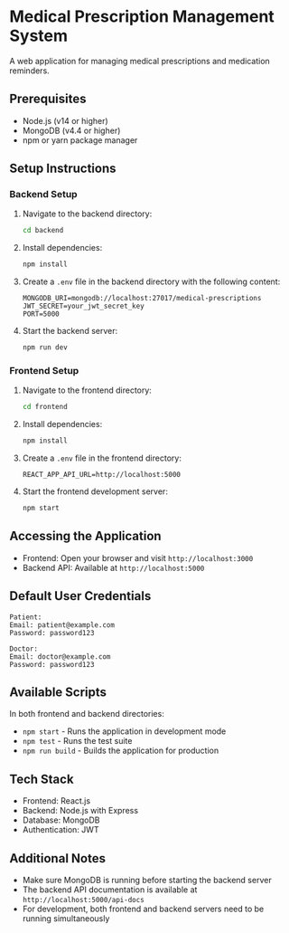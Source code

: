 # Medical Prescription Management System

A web application for managing medical prescriptions and medication reminders.

## Prerequisites

- Node.js (v14 or higher)
- MongoDB (v4.4 or higher)
- npm or yarn package manager

## Setup Instructions

### Backend Setup

1. Navigate to the backend directory:
   ```bash
   cd backend
   ```

2. Install dependencies:
   ```bash
   npm install
   ```

3. Create a `.env` file in the backend directory with the following content:
   ```
   MONGODB_URI=mongodb://localhost:27017/medical-prescriptions
   JWT_SECRET=your_jwt_secret_key
   PORT=5000
   ```

4. Start the backend server:
   ```bash
   npm run dev
   ```

### Frontend Setup

1. Navigate to the frontend directory:
   ```bash
   cd frontend
   ```

2. Install dependencies:
   ```bash
   npm install
   ```

3. Create a `.env` file in the frontend directory:
   ```
   REACT_APP_API_URL=http://localhost:5000
   ```

4. Start the frontend development server:
   ```bash
   npm start
   ```

## Accessing the Application

- Frontend: Open your browser and visit `http://localhost:3000`
- Backend API: Available at `http://localhost:5000`

## Default User Credentials

```
Patient:
Email: patient@example.com
Password: password123

Doctor:
Email: doctor@example.com
Password: password123
```

## Available Scripts

In both frontend and backend directories:

- `npm start` - Runs the application in development mode
- `npm test` - Runs the test suite
- `npm run build` - Builds the application for production

## Tech Stack

- Frontend: React.js
- Backend: Node.js with Express
- Database: MongoDB
- Authentication: JWT

## Additional Notes

- Make sure MongoDB is running before starting the backend server
- The backend API documentation is available at `http://localhost:5000/api-docs`
- For development, both frontend and backend servers need to be running simultaneously
